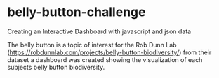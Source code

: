 # belly-button-challenge
Creating an Interactive Dashboard with javascript and json data 

The belly button is a topic of interest for the Rob Dunn Lab (https://robdunnlab.com/projects/belly-button-biodiversity/) from their dataset a dashboard was created showing the visualization of each subjects belly button biodiversity.


